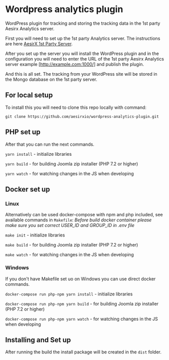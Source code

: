 # Wordpress analytics plugin
WordPress plugin for tracking and storing the tracking data in the 1st party Aesirx Analytics server.

First you will need to set up the 1st party Analytics server.
The instructions are here [AesirX 1st Party Server](https://github.com/aesirxio/analytics-1stparty).

After you set up the server you will install the WordPress plugin and in the configuration you will need to enter
the URL of the 1st party Aesirx Analytics server example [http://example.com:1000/] and publish the plugin.

And this is all set.
The tracking from your WordPress site will be stored in the Mongo database on the 1st party server.

## For local setup
To install this you will need to clone this repo locally with command:

`git clone https://github.com/aesirxio/wordpress-analytics-plugin.git`

## PHP set up

After that you can run the next commands.

`yarn install` - initialize libraries

`yarn build` - for building Joomla zip installer (PHP 7.2 or higher)

`yarn watch` - for watching changes in the JS when developing

## Docker set up

### Linux

Alternatively can be used docker-compose with npm and php included, see available commands in `Makefile`:
_Before build docker container please make sure you set correct USER_ID and GROUP_ID in .env file_

`make init` - initialize libraries

`make build` - for building Joomla zip installer (PHP 7.2 or higher)

`make watch` - for watching changes in the JS when developing

### Windows

If you don't have Makefile set uo on Windows you can use direct docker commands.

`docker-compose run php-npm yarn install` - initialize libraries

`docker-compose run php-npm yarn build` - for building Joomla zip installer (PHP 7.2 or higher)

`docker-compose run php-npm yarn watch` - for watching changes in the JS when developing

## Installing and Set up

After running the build the install package will be created in the `dist` folder.
